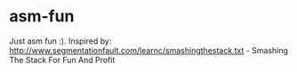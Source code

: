 asm-fun
=======

Just asm fun :).
Inspired by:
http://www.segmentationfault.com/learnc/smashingthestack.txt - Smashing The Stack For Fun And Profit
